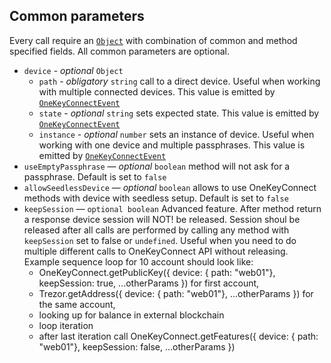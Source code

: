 ## Common parameters
Every call require an [`Object`](https://developer.mozilla.org/en-US/docs/Web/JavaScript/Reference/Global_Objects/Object) with combination of common and method specified fields.
All common parameters are optional.

* `device` - *optional* `Object`
    - `path` - *obligatory* `string` call to a direct device. Useful when working with multiple connected devices. This value is emitted by [`OneKeyConnectEvent`](../Events)
    - `state` - *optional* `string` sets expected state. This value is emitted by [`OneKeyConnectEvent`](../Events)
    - `instance` - *optional* `number` sets an instance of device. Useful when working with one device and multiple passphrases. This value is emitted by [`OneKeyConnectEvent`](../Events)
* `useEmptyPassphrase` — *optional* `boolean` method will not ask for a passphrase. Default is set to `false`
* `allowSeedlessDevice` — *optional* `boolean` allows to use OneKeyConnect methods with device with seedless setup. Default is set to `false`
* `keepSession` — `optional boolean` Advanced feature. After method return a response device session will NOT! be released. Session shoul be released after all calls are performed by calling any method with `keepSession` set to false or `undefined`. Useful when you need to do multiple different calls to OneKeyConnect API without releasing. Example sequence loop for 10 account should look like: 
    - OneKeyConnect.getPublicKey({ device: { path: "web01"}, keepSession: true, ...otherParams }) for first account,
    - Trezor.getAddress({ device: { path: "web01"}, ...otherParams }) for the same account,
    - looking up for balance in external blockchain
    - loop iteration
    - after last iteration call OneKeyConnect.getFeatures({ device: { path: "web01"}, keepSession: false, ...otherParams })
